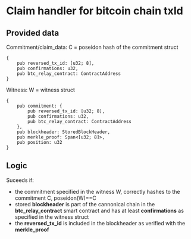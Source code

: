 # Claim handler for bitcoin chain txId

## Provided data

Commitment/claim_data: C = poseidon hash of the commitment struct
```
{
    pub reversed_tx_id: [u32; 8],
    pub confirmations: u32,
    pub btc_relay_contract: ContractAddress
}
```

Witness: W = witness struct
```
{
    pub commitment: {
	    pub reversed_tx_id: [u32; 8],
	    pub confirmations: u32,
	    pub btc_relay_contract: ContractAddress
	},
    pub blockheader: StoredBlockHeader,
    pub merkle_proof: Span<[u32; 8]>,
    pub position: u32
}
```

## Logic

Suceeds if:
- the commitment specified in the witness W, correctly hashes to the commitment C, poseidon(W)==C
- stored __blockheader__ is part of the cannonical chain in the __btc_relay_contract__ smart contract and has at least __confirmations__ as specified in the witness struct
- the __reversed_tx_id__ is included in the blockheader as verified with the __merkle_proof__
